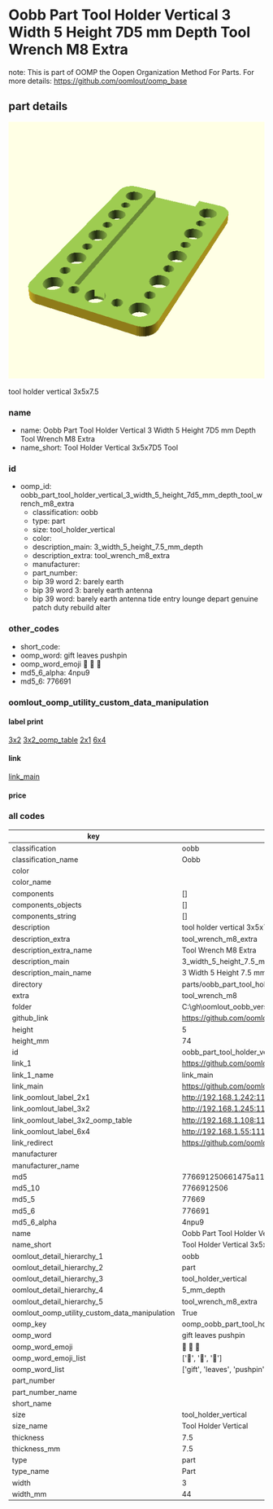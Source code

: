 # Oobb Part Tool Holder Vertical 3 Width 5 Height 7D5 mm Depth Tool Wrench M8 Extra  

note: This is part of OOMP the Oopen Organization Method For Parts. For more details: https://github.com/oomlout/oomp_base

##  part details
  

[![](3dpr.png)](3dpr.png)

tool holder vertical 3x5x7.5



### name
* name: Oobb Part Tool Holder Vertical 3 Width 5 Height 7D5 mm Depth Tool Wrench M8 Extra
* name_short: Tool Holder Vertical 3x5x7D5 Tool
### id
* oomp_id: oobb_part_tool_holder_vertical_3_width_5_height_7d5_mm_depth_tool_wrench_m8_extra
  * classification: oobb
  * type: part
  * size: tool_holder_vertical
  * color: 
  * description_main: 3_width_5_height_7.5_mm_depth
  * description_extra: tool_wrench_m8_extra
  * manufacturer: 
  * part_number: 
  * bip 39 word 2: barely earth
  * bip 39 word 3: barely earth antenna
  * bip 39 word: barely earth antenna tide entry lounge depart genuine patch duty rebuild alter

### other_codes
* short_code: 
* oomp_word: gift leaves pushpin
* oomp_word_emoji :gift: :leaves: :pushpin:
* md5_6_alpha: 4npu9
* md5_6: 776691






### oomlout_oomp_utility_custom_data_manipulation
#### label print
[3x2](http://192.168.1.245:1112/?label=oomp%204npu9)
[3x2_oomp_table](http://192.168.1.108:1112/?label=oomp%204npu9)
[2x1](http://192.168.1.242:1112/?label=oomp%204npu9)
[6x4](http://192.168.1.55:1112/?label=oomp%204npu9)    

#### link

[link_main](https://github.com/oomlout/oomlout_oobb_version_4_generated_parts/tree/main/navigation_oomp/oobb/part/tool_holder_vertical/3_width_5_height_7.5_mm_depth/tool_wrench_m8_extra/part)                              

#### price







### all codes 
| key | value |  
| --- | --- |  
| classification | oobb |  
| classification_name | Oobb |  
| color |  |  
| color_name |  |  
| components | [] |  
| components_objects | [] |  
| components_string | [] |  
| description | tool holder vertical 3x5x7.5 |  
| description_extra | tool_wrench_m8_extra |  
| description_extra_name | Tool Wrench M8 Extra |  
| description_main | 3_width_5_height_7.5_mm_depth |  
| description_main_name | 3 Width 5 Height 7.5 mm Depth |  
| directory | parts/oobb_part_tool_holder_vertical_3_width_5_height_7d5_mm_depth_tool_wrench_m8_extra |  
| extra | tool_wrench_m8 |  
| folder | C:\gh\oomlout_oobb_version_4_generated_parts\parts\oobb_part_tool_holder_vertical_3_width_5_height_7d5_mm_depth_tool_wrench_m8_extra |  
| github_link | https://github.com/oomlout/oomlout_oomp_part_src/tree/main/parts/oobb_part_tool_holder_vertical_3_width_5_height_7d5_mm_depth_tool_wrench_m8_extra |  
| height | 5 |  
| height_mm | 74 |  
| id | oobb_part_tool_holder_vertical_3_width_5_height_7d5_mm_depth_tool_wrench_m8_extra |  
| link_1 | https://github.com/oomlout/oomlout_oobb_version_4_generated_parts/tree/main/navigation_oomp/oobb/part/tool_holder_vertical/3_width_5_height_7.5_mm_depth/tool_wrench_m8_extra/part |  
| link_1_name | link_main |  
| link_main | https://github.com/oomlout/oomlout_oobb_version_4_generated_parts/tree/main/navigation_oomp/oobb/part/tool_holder_vertical/3_width_5_height_7.5_mm_depth/tool_wrench_m8_extra/part |  
| link_oomlout_label_2x1 | http://192.168.1.242:1112/?label=oomp%204npu9 |  
| link_oomlout_label_3x2 | http://192.168.1.245:1112/?label=oomp%204npu9 |  
| link_oomlout_label_3x2_oomp_table | http://192.168.1.108:1112/?label=oomp%204npu9 |  
| link_oomlout_label_6x4 | http://192.168.1.55:1112/?label=oomp%204npu9 |  
| link_redirect | https://github.com/oomlout/oomlout_oobb_version_4_generated_parts/tree/main/parts/oobb_tool_holder_vertical_03_05_7d5_ex_tool_wrench_m8 |  
| manufacturer |  |  
| manufacturer_name |  |  
| md5 | 776691250661475a1125de1c13915894 |  
| md5_10 | 7766912506 |  
| md5_5 | 77669 |  
| md5_6 | 776691 |  
| md5_6_alpha | 4npu9 |  
| name | Oobb Part Tool Holder Vertical 3 Width 5 Height 7D5 mm Depth Tool Wrench M8 Extra |  
| name_short | Tool Holder Vertical 3x5x7D5 Tool |  
| oomlout_detail_hierarchy_1 | oobb |  
| oomlout_detail_hierarchy_2 | part |  
| oomlout_detail_hierarchy_3 | tool_holder_vertical |  
| oomlout_detail_hierarchy_4 | 5_mm_depth |  
| oomlout_detail_hierarchy_5 | tool_wrench_m8_extra |  
| oomlout_oomp_utility_custom_data_manipulation | True |  
| oomp_key | oomp_oobb_part_tool_holder_vertical_3_width_5_height_7d5_mm_depth_tool_wrench_m8_extra |  
| oomp_word | gift leaves pushpin |  
| oomp_word_emoji | :gift: :leaves: :pushpin: |  
| oomp_word_emoji_list | [':gift:', ':leaves:', ':pushpin:'] |  
| oomp_word_list | ['gift', 'leaves', 'pushpin'] |  
| part_number |  |  
| part_number_name |  |  
| short_name |  |  
| size | tool_holder_vertical |  
| size_name | Tool Holder Vertical |  
| thickness | 7.5 |  
| thickness_mm | 7.5 |  
| type | part |  
| type_name | Part |  
| width | 3 |  
| width_mm | 44 |  
